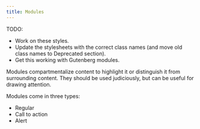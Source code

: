 ```yaml
---
title: Modules
---
```


TODO:

* Work on these styles.
* Update the stylesheets with the correct class names (and move old class names to Deprecated section).
* Get this working with Gutenberg modules.

Modules compartmentalize content to highlight it or distinguish it from surrounding content. They should be used judiciously, but can be useful for drawing attention.

Modules come in three types:

* Regular
* Call to action
* Alert
